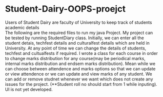 # Student-Dairy-OOPS-proejct
Users of Student Dairy are faculty of University to keep track of students academic details  
The following are the required files to run my java Project.
My project can be tested by running StudentDiary class.
Initially, we can enter all the student detais, techfest details and culturalfest details which are held in University. At any point of time we can change the details of students, techfest and cultualfests if required.
I wrote a class for each course in order to change marks distribution for any course(may be periodical marks, internal marks distribution and endsem marks distribution).
Mean while we can choose between attendence and marks options so that we can update or view attendence or we can update and view marks of any student.
We can add or remove studnet whenever we want which does not create any issues for the project.
(**Student roll no should start from 1 while inputing).
UI is not yet developed. 



